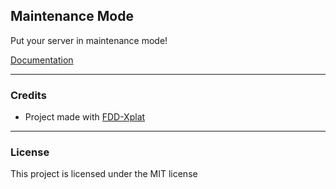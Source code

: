 ## Maintenance Mode

Put your server in maintenance mode!

[Documentation](https://mmode.fdd-docs.com/)

---

### Credits
* Project made with [FDD-Xplat](https://github.com/firstdarkdev/fdd-xplat)

---
### License
This project is licensed under the MIT license
